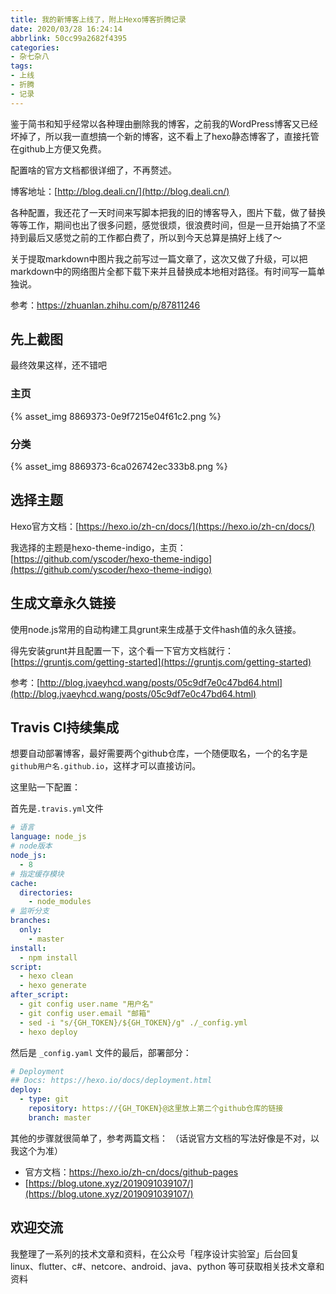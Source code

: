 ```yaml
---
title: 我的新博客上线了，附上Hexo博客折腾记录
date: 2020/03/28 16:24:14
abbrlink: 50cc99a2682f4395
categories:
- 杂七杂八
tags:
- 上线
- 折腾
- 记录
---
```

鉴于简书和知乎经常以各种理由删除我的博客，之前我的WordPress博客又已经坏掉了，所以我一直想搞一个新的博客，这不看上了hexo静态博客了，直接托管在github上方便又免费。

配置啥的官方文档都很详细了，不再赘述。

博客地址：[http://blog.deali.cn/](http://blog.deali.cn/)

各种配置，我还花了一天时间来写脚本把我的旧的博客导入，图片下载，做了替换等等工作，期间也出了很多问题，感觉很烦，很浪费时间，但是一旦开始搞了不坚持到最后又感觉之前的工作都白费了，所以到今天总算是搞好上线了～

关于提取markdown中图片我之前写过一篇文章了，这次又做了升级，可以把markdown中的网络图片全都下载下来并且替换成本地相对路径。有时间写一篇单独说。

参考：https://zhuanlan.zhihu.com/p/87811246

## 先上截图
最终效果这样，还不错吧

### 主页
{% asset_img 8869373-0e9f7215e04f61c2.png %}

### 分类
{% asset_img 8869373-6ca026742ec333b8.png %}


## 选择主题

Hexo官方文档：[https://hexo.io/zh-cn/docs/](https://hexo.io/zh-cn/docs/)

我选择的主题是hexo-theme-indigo，主页：[https://github.com/yscoder/hexo-theme-indigo](https://github.com/yscoder/hexo-theme-indigo)

## 生成文章永久链接
使用node.js常用的自动构建工具grunt来生成基于文件hash值的永久链接。

得先安装grunt并且配置一下，这个看一下官方文档就行：[https://gruntjs.com/getting-started](https://gruntjs.com/getting-started)

参考：[http://blog.jvaeyhcd.wang/posts/05c9df7e0c47bd64.html](http://blog.jvaeyhcd.wang/posts/05c9df7e0c47bd64.html)


## Travis CI持续集成
想要自动部署博客，最好需要两个github仓库，一个随便取名，一个的名字是`github用户名.github.io`，这样才可以直接访问。

这里贴一下配置：

首先是`.travis.yml`文件
```yaml
# 语言
language: node_js
# node版本
node_js:
  - 8
# 指定缓存模块
cache:
  directories:
    - node_modules
# 监听分支
branches:
  only:
    - master
install:
  - npm install
script:
  - hexo clean
  - hexo generate
after_script:
  - git config user.name "用户名"
  - git config user.email "邮箱"
  - sed -i "s/{GH_TOKEN}/${GH_TOKEN}/g" ./_config.yml
  - hexo deploy
```

然后是 `_config.yaml` 文件的最后，部署部分：

```yaml
# Deployment
## Docs: https://hexo.io/docs/deployment.html
deploy:
  - type: git
    repository: https://{GH_TOKEN}@这里放上第二个github仓库的链接
    branch: master
```

其他的步骤就很简单了，参考两篇文档：
（话说官方文档的写法好像是不对，以我这个为准）
- 官方文档：https://hexo.io/zh-cn/docs/github-pages
- [https://blog.utone.xyz/2019091039107/](https://blog.utone.xyz/2019091039107/)


## 欢迎交流
我整理了一系列的技术文章和资料，在公众号「程序设计实验室」后台回复 linux、flutter、c#、netcore、android、java、python 等可获取相关技术文章和资料
